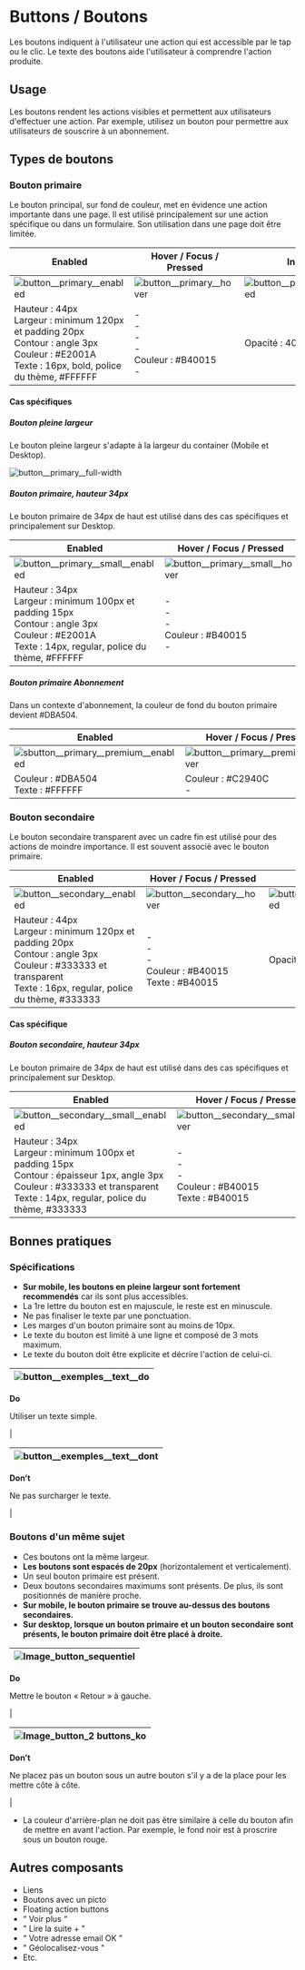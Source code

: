 # Buttons / Boutons

Les boutons indiquent à l'utilisateur une action qui est accessible par le tap ou le clic. Le texte des boutons aide l'utilisateur à comprendre l'action produite.

## Usage

Les boutons rendent les actions visibles et permettent aux utilisateurs d'effectuer une action. Par exemple, utilisez un bouton pour permettre aux utilisateurs de souscrire à un abonnement.

## Types de boutons

### Bouton primaire

Le bouton principal, sur fond de couleur, met en évidence une action importante dans une page. Il est utilisé principalement sur une action spécifique ou dans un formulaire. Son utilisation dans une page doit être limitée.

Enabled | Hover / Focus / Pressed | Inactif
------------ | ------------- | ------------- |
![button__primary__enabled](components/COMPONENTS/Inputs/Buttons/design/button__primary__enabled.png)| ![button__primary__hover](components/COMPONENTS/Inputs/Buttons/design/button__primary__hover.png)| ![button__primary__disabled](components/COMPONENTS/Inputs/Buttons/design/button__primary__disabled.png)
Hauteur : 44px  <br> Largeur : minimum 120px et padding 20px <br> Contour : angle 3px  <br> Couleur : #E2001A  <br> Texte : 16px, bold, police du thème, #FFFFFF | - <br> - <br> - <br> - <br> Couleur : #B40015 <br> - | Opacité : 40 %


#### Cas spécifiques

##### Bouton pleine largeur

Le bouton pleine largeur s'adapte à la largeur du container (Mobile et Desktop).

![button__primary__full-width](components/COMPONENTS/Inputs/Buttons/design/button__primary__full-width.png)


##### Bouton primaire, hauteur 34px

Le bouton primaire de 34px de haut est utilisé dans des cas spécifiques et principalement sur Desktop.

  Enabled | Hover / Focus / Pressed | Inactif
  ------------ | ------------- | ------------- |
  ![button__primary__small__enabled](components/COMPONENTS/Inputs/Buttons/design/button__primary__small__enabled.png)|![button__primary__small__hover](components/COMPONENTS/Inputs/Buttons/design/button__primary__small__hover.png)| ![button__primary__small__disabled](components/COMPONENTS/Inputs/Buttons/design/button__primary__small__disabled.png)
  Hauteur : 34px  <br> Largeur : minimum 100px et padding 15px  <br> Contour : angle 3px <br> Couleur : #E2001A <br> Texte : 14px, regular, police du thème, #FFFFFF | - <br> - <br> - <br> Couleur : #B40015 <br> - | Opacité : 40 %

##### Bouton primaire Abonnement

Dans un contexte d'abonnement, la couleur de fond du bouton primaire devient #DBA504.

  Enabled | Hover / Focus / Pressed
  ------------ | -------------
![sbutton__primary__premium__enabled](components/COMPONENTS/Inputs/Buttons/design/button__primary__premium__enabled.png)|   ![button__primary__premium__hover](components/COMPONENTS/Inputs/Buttons/design/button__primary__premium__hover.png)
Couleur : #DBA504 <br> Texte : #FFFFFF |  Couleur : #C2940C <br> -


### Bouton secondaire

Le bouton secondaire transparent avec un cadre fin est utilisé pour des actions de moindre importance. Il est souvent associé avec le bouton primaire.


Enabled | Hover / Focus / Pressed | Inactif
------------ | ------------- | ------------- |
![button__secondary__enabled](components/COMPONENTS/Inputs/Buttons/design/button__secondary__enabled.png)| ![button__secondary__hover](components/COMPONENTS/Inputs/Buttons/design/button__secondary__hover.png)| ![button__secondary__disabled](components/COMPONENTS/Inputs/Buttons/design/button__secondary__disabled.png)
Hauteur : 44px  <br> Largeur : minimum 120px et padding 20px  <br> Contour : angle 3px <br> Couleur : #333333 et transparent  <br> Texte : 16px, regular, police du thème, #333333 | - <br> - <br> - <br> Couleur : #B40015 <br> Texte : #B40015 | Opacité : 40 %


#### Cas spécifique
##### Bouton secondaire, hauteur 34px

Le bouton primaire de 34px de haut est utilisé dans des cas spécifiques et principalement sur Desktop.


Enabled | Hover / Focus / Pressed | Inactif
------------ | ------------- | ------------- |
![button__secondary__small__enabled](components/COMPONENTS/Inputs/Buttons/design/button__secondary__small__enabled.png)| ![button__secondary__small__hover](components/COMPONENTS/Inputs/Buttons/design/button__secondary__small__hover.png)| ![button__secondary__small__disabled](components/COMPONENTS/Inputs/Buttons/design/button__secondary__small__disabled.png)
Hauteur : 34px  <br> Largeur : minimum 100px et padding 15px  <br> Contour : épaisseur 1px, angle 3px <br> Couleur : #333333 et transparent <br> Texte : 14px, regular, police du thème, #333333 | - <br> - <br> - <br> Couleur : #B40015 <br> Texte : #B40015 | Opacité : 40 %

## Bonnes pratiques

### Spécifications
- **Sur mobile, les boutons en pleine largeur sont fortement recommendés** car ils sont plus accessibles.
- La 1re lettre du bouton est en majuscule, le reste est en minuscule.
- Ne pas finaliser le texte par une ponctuation.
- Les marges d'un bouton primaire sont au moins de 10px.
- Le texte du bouton est limité à une ligne et composé de 3 mots maximum.
- Le texte du bouton doit être explicite et décrire l'action de celui-ci.

<div class="do-dont">
 <div class="do">

![button__exemples__text__do](components/COMPONENTS/Inputs/Buttons/design/button__exemples__text__do.png)|
------------ |
**Do**
<p class="legende">Utiliser un texte simple.</p> |

 </div>

 <div class="dont">

![button__exemples__text__dont](components/COMPONENTS/Inputs/Buttons/design/button__exemples__text__dont.png) |
------------ |
**Don’t**
<p class="legende">Ne pas surcharger le texte.</p> |

 </div>
 </div>

### Boutons d'un même sujet

- Ces boutons ont la même largeur.
- **Les boutons sont espacés de 20px** (horizontalement et verticalement).
- Un seul bouton primaire est présent.
- Deux boutons secondaires maximums sont présents. De plus, ils sont positionnés de manière proche.
- **Sur mobile, le bouton primaire se trouve au-dessus des boutons secondaires.**
- **Sur desktop, lorsque un bouton primaire et un bouton secondaire sont présents, le bouton primaire doit être placé à droite.**

<div class="do-dont">
<div class="do">

![Image_button_sequentiel](components/COMPONENTS/Inputs/Buttons/design/Image_button_sequentiel.png)|
------------ |
**Do**
<p class="legende">Mettre le bouton «&nbsp;Retour&nbsp;» à gauche.</p> |

 </div>
 </div>


 <div class="do-dont">
 <div class="dont">

![Image_button_2 buttons_ko](components/COMPONENTS/Inputs/Buttons/design/Image_button_buttons_ko.png)  |
------------ |
**Don’t**
<p class="legende">Ne placez pas un bouton sous un autre bouton s'il y a de la place pour les mettre côte à côte.</p> |

 </div>
 </div>


- La couleur d'arrière-plan ne doit pas être similaire à celle du bouton afin de mettre en avant l'action. Par exemple, le fond noir est à proscrire sous un bouton rouge.

## Autres composants
- Liens
- Boutons avec un picto
- Floating action buttons
- “ Voir plus “
- " Lire la suite + "
- “ Votre adresse email OK ”
- " Géolocalisez-vous "
- Etc.
